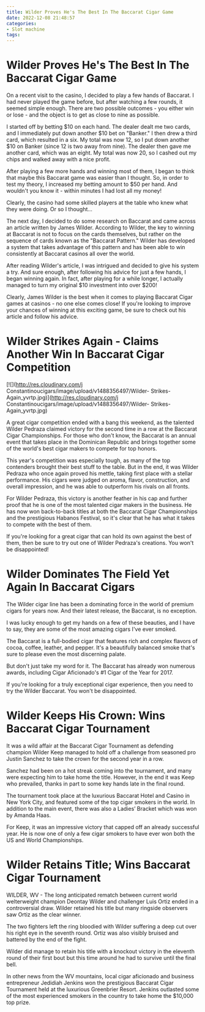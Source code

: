```yaml
---
title: Wilder Proves He's The Best In The Baccarat Cigar Game
date: 2022-12-08 21:48:57
categories:
- Slot machine
tags:
---
```



#  Wilder Proves He's The Best In The Baccarat Cigar Game

On a recent visit to the casino, I decided to play a few hands of Baccarat. I had never played the game before, but after watching a few rounds, it seemed simple enough. There are two possible outcomes - you either win or lose - and the object is to get as close to nine as possible.

I started off by betting $10 on each hand. The dealer dealt me two cards, and I immediately put down another $10 bet on "Banker." I then drew a third card, which resulted in a six. My total was now 12, so I put down another $10 on Banker (since 12 is two away from nine). The dealer then gave me another card, which was an eight. My total was now 20, so I cashed out my chips and walked away with a nice profit.

After playing a few more hands and winning most of them, I began to think that maybe this Baccarat game was easier than I thought. So, in order to test my theory, I increased my betting amount to $50 per hand. And wouldn't you know it - within minutes I had lost all my money!

Clearly, the casino had some skilled players at the table who knew what they were doing. Or so I thought...

The next day, I decided to do some research on Baccarat and came across an article written by James Wilder. According to Wilder, the key to winning at Baccarat is not to focus on the cards themselves, but rather on the sequence of cards known as the "Baccarat Pattern." Wilder has developed a system that takes advantage of this pattern and has been able to win consistently at Baccarat casinos all over the world.

After reading Wilder's article, I was intrigued and decided to give his system a try. And sure enough, after following his advice for just a few hands, I began winning again. In fact, after playing for a while longer, I actually managed to turn my original $10 investment into over $200!

Clearly, James Wilder is the best when it comes to playing Baccarat Cigar games at casinos - no one else comes close! If you're looking to improve your chances of winning at this exciting game, be sure to check out his article and follow his advice.

#  Wilder Strikes Again - Claims Another Win In Baccarat Cigar Competition

[![](http://res.cloudinary.com/j Constantinoucigars/image/upload/v1488356497/Wilder- Strikes-Again_yvrtp.jpg)](http://res.cloudinary.com/j Constantinoucigars/image/upload/v1488356497/Wilder- Strikes-Again_yvrtp.jpg)

A great cigar competition ended with a bang this weekend, as the talented Wilder Pedraza claimed victory for the second time in a row at the Baccarat Cigar Championships. For those who don't know, the Baccarat is an annual event that takes place in the Dominican Republic and brings together some of the world's best cigar makers to compete for top honors.

This year's competition was especially tough, as many of the top contenders brought their best stuff to the table. But in the end, it was Wilder Pedraza who once again proved his mettle, taking first place with a stellar performance. His cigars were judged on aroma, flavor, construction, and overall impression, and he was able to outperform his rivals on all fronts.

For Wilder Pedraza, this victory is another feather in his cap and further proof that he is one of the most talented cigar makers in the business. He has now won back-to-back titles at both the Baccarat Cigar Championships and the prestigious Habanos Festival, so it's clear that he has what it takes to compete with the best of them.

If you're looking for a great cigar that can hold its own against the best of them, then be sure to try out one of Wilder Pedraza's creations. You won't be disappointed!

#  Wilder Dominates The Field Yet Again In Baccarat Cigars

The Wilder cigar line has been a dominating force in the world of premium cigars for years now. And their latest release, the Baccarat, is no exception.

I was lucky enough to get my hands on a few of these beauties, and I have to say, they are some of the most amazing cigars I've ever smoked.

The Baccarat is a full-bodied cigar that features rich and complex flavors of cocoa, coffee, leather, and pepper. It's a beautifully balanced smoke that's sure to please even the most discerning palate.

But don't just take my word for it. The Baccarat has already won numerous awards, including Cigar Aficionado's #1 Cigar of the Year for 2017.

If you're looking for a truly exceptional cigar experience, then you need to try the Wilder Baccarat. You won't be disappointed.

#  Wilder Keeps His Crown: Wins Baccarat Cigar Tournament

It was a wild affair at the Baccarat Cigar Tournament as defending champion Wilder Keep managed to hold off a challenge from seasoned pro Justin Sanchez to take the crown for the second year in a row.

Sanchez had been on a hot streak coming into the tournament, and many were expecting him to take home the title. However, in the end it was Keep who prevailed, thanks in part to some key hands late in the final round.

The tournament took place at the luxurious Baccarat Hotel and Casino in New York City, and featured some of the top cigar smokers in the world. In addition to the main event, there was also a Ladies’ Bracket which was won by Amanda Haas.

For Keep, it was an impressive victory that capped off an already successful year. He is now one of only a few cigar smokers to have ever won both the US and World Championships.

#  Wilder Retains Title; Wins Baccarat Cigar Tournament

WILDER, WV - The long anticipated rematch between current world welterweight champion Deontay Wilder and challenger Luis Ortiz ended in a controversial draw. Wilder retained his title but many ringside observers saw Ortiz as the clear winner.

The two fighters left the ring bloodied with Wilder suffering a deep cut over his right eye in the seventh round. Ortiz was also visibly bruised and battered by the end of the fight.

Wilder did manage to retain his title with a knockout victory in the eleventh round of their first bout but this time around he had to survive until the final bell.

In other news from the WV mountains, local cigar aficionado and business entrepreneur Jedidiah Jenkins won the prestigious Baccarat Cigar Tournament held at the luxurious Greenbrier Resort. Jenkins outlasted some of the most experienced smokers in the country to take home the $10,000 top prize.